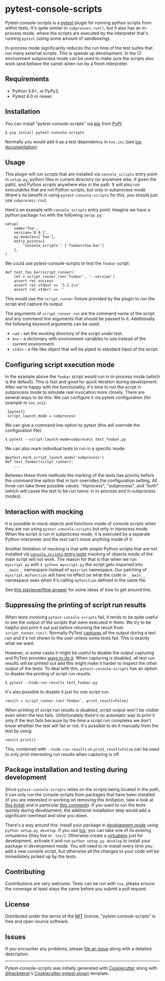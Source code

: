 pytest-console-scripts
======================

Pytest-console-scripts is a [pytest][1] plugin for running python scripts from
within tests. It's quite similar to `subprocess.run()`, but it also has an
in-process mode, where the scripts are executed by the interpreter that's
running `pytest` (using some amount of sandboxing).

In-process mode significantly reduces the run time of the test suites that
run many external scripts. This is speeds up development. In the CI environment
subprocess mode can be used to make sure the scripts also work (and behave the
same) when run by a fresh interpreter.

Requirements
------------

- Python 3.6+, or PyPy3,
- Pytest 4.0 or newer.

Installation
------------

You can install "pytest-console-scripts" via [pip][2] from [PyPI][3]:

    $ pip install pytest-console-scripts

Normally you would add it as a test dependency in `tox.ini` (see [tox
documentation][9]).

Usage
-----

This plugin will run scripts that are installed via `console_scripts` entry
point in `setup.py`, python files in current directory (or anywhere else, if
given the path), and Python scripts anywhere else in the path. It will also run
executables that are not Python scripts, but only in subprocess mode (there's
no benefit in using `pytest-console-scripts` for this, you should just use
`subprocess.run`).

Here's an example with `console_scripts` entry point. Imagine we have a python
package `foo` with the following `setup.py`:

    setup(
        name='foo',
        version='0.0.1',
        py_modules=['foo'],
        entry_points={
            'console_scripts': ['foobar=foo:bar']
        },
    )

We could use pytest-console-scripts to test the `foobar` script:

    def test_foo_bar(script_runner):
        ret = script_runner.run('foobar', '--version')
        assert ret.success
        assert ret.stdout == '3.2.1\n'
        assert ret.stderr == ''

This would use the `script_runner` fixture provided by the plugin to
run the script and capture its output.

The arguments of `script_runner.run` are the command name of the script and
any command line arguments that should be passed to it. Additionally the
following keyword arguments can be used:

- `cwd` - set the working directory of the script under test.
- `env` - a dictionary with environment variables to use instead of the current
  environment.
- `stdin` - a file-like object that will be piped to standard input of the
  script.

Configuring script execution mode
---------------------------------

In the example above the `foobar` script would run in in-process mode (which is
the default). This is fast and good for quick iteration during development.
After we're happy with the functionality, it's time to run the script in
subprocess mode to simulate real invocation more closely. There are several
ways to do this. We can configure it via pytest configuration (for example in
`tox.ini`):

     [pytest]
     script_launch_mode = subprocess

We can give a command line option to pytest (this will override the
configuration file):

    $ pytest --script-launch-mode=subprocess test_foobar.py

We can also mark individual tests to run in a specific mode:

    @pytest.mark.script_launch_mode('subprocess')
    def test_foobar(script_runner):
        ...

Between these three methods the marking of the tests has priority before the
command line option that in turn overrides the configuration setting. All three
can take three possible values: "inprocess", "subprocess", and "both" (which
will cause the test to be run twice: in in-process and in subprocess modes).

Interaction with mocking
------------------------

It is possible to mock objects and functions inside of console scripts when
they are run using `pytest-console-scripts` but only in inprocess mode. When
the script is run in subprocess mode, it is executed by a separate Python
interpreter and the test can't mock anything inside of it.

Another limitation of mocking is that with simple Python scripts that are not
installed via [`console_scripts` entry point][14] mocking of objects inside of
the main script will not work. The reason for that is that when we run
`myscript.py` with `$ python myscript.py` the script gets imported into
`__main__` namespace instead of `myscript` namespace. Our patching of
`myscript.myfunction` will have no effect on what the code in `__main__`
namespace sees when it's calling `myfunction` defined in the same file.

See [this stackoverflow answer](https://stackoverflow.com/a/66693954/1595738)
for some ideas of how to get around this.

Suppressing the printing of script run results
----------------------------------------------

When tests involving `pytest-console-scripts` fail, it tends to be quite
useful to see the output of the scripts that were executed in them. We try
to be helpful and print it out just before returning the result from
`script_runner.run()`. Normally PyTest [captures][12] all the output during a
test run and it's not shown to the user unless some tests fail. This is exactly
what we want.

However, in some cases it might be useful to disable the output capturing and
PyTest provides [ways to do it][13]. When capturing is disabled, all test run
results will be printed out and this might make it harder to inspect the other
output of the tests. To deal with this, `pytest-console-scripts` has an option
to disable the printing of script run results:

    $ pytest --hide-run-results test_foobar.py

It's also possible to disable it just for one script run:

    result = script_runner.run('foobar', print_result=False)

When printing of script run results is disabled, script output won't be
visible even when the test fails. Unfortunately there's no automatic way to
print it only if the test fails because by the time a script run completes we
don't know whether the test will fail or not. It's possible to do it manually
from the test by using:

    result.print()

This, combined with `--hide-run-results` or `print_result=False` can be used to
only print interesting run results when capturing is off.

Package installation and testing during development
---------------------------------------------------

Since `pytest-console-scripts` relies on the scripts being located in the path,
it can only run the console scripts from packages that have been installed (if
you are interested in working on removing this limitation, take a look at [this
ticket](https://github.com/kvas-it/pytest-console-scripts/issues/34) and in
particular [this comment](https://github.com/kvas-it/pytest-console-scripts/issues/34#issuecomment-649497564)).
If you want to run the tests quickly during development, the additional
installation step would add a significant overhead and slow you down.

There's a way around this: install your package in [development mode][10] using
`python setup.py develop`. If you use [tox][9], you can take one of its
existing virtualenvs (they live in `.tox/`). Otherwise create a
[virtualenv][11] just for development, activate it and run `python setup.py
develop` to install your package in development mode. You will need to
re-install every time you add a new console script, but otherwise all the
changes to your code will be immediately picked up by the tests.

Contributing
------------

Contributions are very welcome. Tests can be run with `tox`, please ensure
the coverage at least stays the same before you submit a pull request.

License
-------

Distributed under the terms of the [MIT][8] license, "pytest-console-scripts"
is free and open source software.

Issues
------

If you encounter any problems, please [file an issue][7] along with a detailed
description.

----

Pytest-console-scripts was initially generated with [Cookiecutter][4] along
with [@hackebrot][5]'s [Cookiecutter-pytest-plugin][6] template.

[1]: https://github.com/pytest-dev/pytest
[2]: https://pypi.python.org/pypi/pip/
[3]: https://pypi.python.org/pypi
[4]: https://github.com/audreyr/cookiecutter
[5]: https://github.com/hackebrot
[6]: https://github.com/pytest-dev/cookiecutter-pytest-plugin
[7]: https://github.com/kvas-it/pytest-console-scripts/issues
[8]: http://opensource.org/licenses/MIT
[9]: https://tox.readthedocs.org/en/latest/
[10]: https://setuptools.readthedocs.io/en/latest/setuptools.html#development-mode
[11]: https://docs.python.org/3/library/venv.html
[12]: https://docs.pytest.org/en/stable/capture.html
[13]: https://docs.pytest.org/en/stable/capture.html#setting-capturing-methods-or-disabling-capturing
[14]: https://python-packaging.readthedocs.io/en/latest/command-line-scripts.html#the-console-scripts-entry-point

